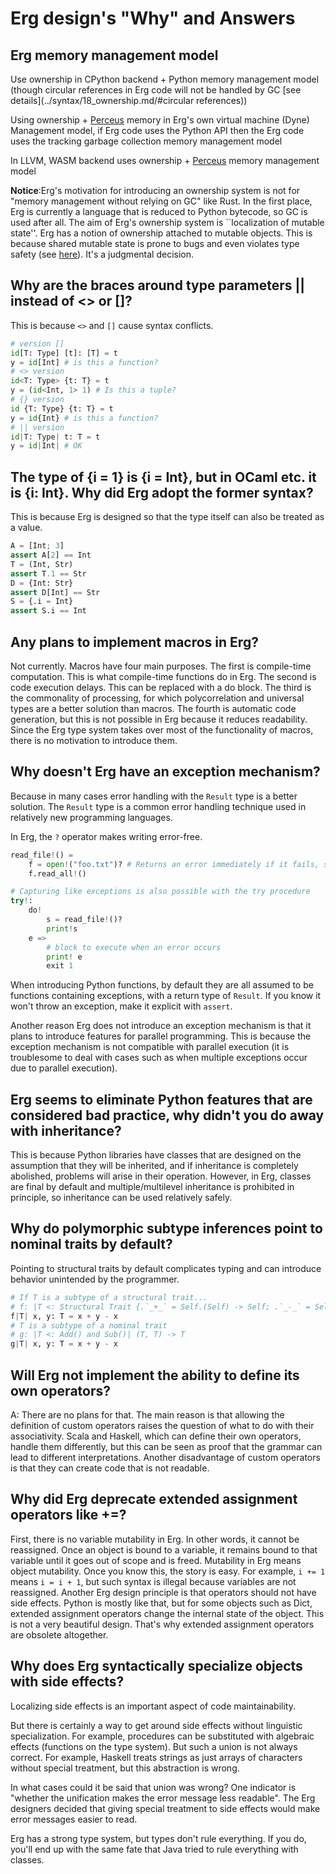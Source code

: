 # Erg design's "Why" and Answers

## Erg memory management model

Use ownership in CPython backend + Python memory management model (though circular references in Erg code will not be handled by GC [see details](../syntax/18_ownership.md/#circular references))

Using ownership + [Perceus](https://www.microsoft.com/en-us/research/uploads/prod/2020/11/perceus-tr-v1.pdf) memory in Erg's own virtual machine (Dyne) Management model, if Erg code uses the Python API then the Erg code uses the tracking garbage collection memory management model

In LLVM, WASM backend uses ownership + [Perceus](https://www.microsoft.com/en-us/research/uploads/prod/2020/11/perceus-tr-v1.pdf) memory management model

__Notice__:Erg's motivation for introducing an ownership system is not for "memory management without relying on GC" like Rust.
In the first place, Erg is currently a language that is reduced to Python bytecode, so GC is used after all.
The aim of Erg's ownership system is ``localization of mutable state''. Erg has a notion of ownership attached to mutable objects.
This is because shared mutable state is prone to bugs and even violates type safety (see [here](../syntax/type/advanced/shared.md#SharedReference)). It's a judgmental decision.

## Why are the braces around type parameters || instead of <> or []?

This is because `<>` and `[]` cause syntax conflicts.

```python
# version []
id[T: Type] [t]: [T] = t
y = id[Int] # is this a function?
# <> version
id<T: Type> {t: T} = t
y = (id<Int, 1> 1) # Is this a tuple?
# {} version
id {T: Type} {t: T} = t
y = id{Int} # is this a function?
# || version
id|T: Type| t: T = t
y = id|Int| # OK
```

## The type of {i = 1} is {i = Int}, but in OCaml etc. it is {i: Int}. Why did Erg adopt the former syntax?

This is because Erg is designed so that the type itself can also be treated as a value.

```python
A = [Int; 3]
assert A[2] == Int
T = (Int, Str)
assert T.1 == Str
D = {Int: Str}
assert D[Int] == ​​Str
S = {.i = Int}
assert S.i == Int
```

## Any plans to implement macros in Erg?

Not currently. Macros have four main purposes. The first is compile-time computation. This is what compile-time functions do in Erg.
The second is code execution delays. This can be replaced with a do block. The third is the commonality of processing, for which polycorrelation and universal types are a better solution than macros. The fourth is automatic code generation, but this is not possible in Erg because it reduces readability.
Since the Erg type system takes over most of the functionality of macros, there is no motivation to introduce them.

## Why doesn't Erg have an exception mechanism?

Because in many cases error handling with the `Result` type is a better solution. The `Result` type is a common error handling technique used in relatively new programming languages.

In Erg, the `?` operator makes writing error-free.

```python
read_file!() =
    f = open!("foo.txt")? # Returns an error immediately if it fails, so f is of type File
    f.read_all!()

# Capturing like exceptions is also possible with the try procedure
try!:
    do!
        s = read_file!()?
        print!s
    e =>
        # block to execute when an error occurs
        print! e
        exit 1
```

When introducing Python functions, by default they are all assumed to be functions containing exceptions, with a return type of `Result`.
If you know it won't throw an exception, make it explicit with `assert`.

Another reason Erg does not introduce an exception mechanism is that it plans to introduce features for parallel programming.
This is because the exception mechanism is not compatible with parallel execution (it is troublesome to deal with cases such as when multiple exceptions occur due to parallel execution).

## Erg seems to eliminate Python features that are considered bad practice, why didn't you do away with inheritance?

This is because Python libraries have classes that are designed on the assumption that they will be inherited, and if inheritance is completely abolished, problems will arise in their operation.
However, in Erg, classes are final by default and multiple/multilevel inheritance is prohibited in principle, so inheritance can be used relatively safely.

## Why do polymorphic subtype inferences point to nominal traits by default?

Pointing to structural traits by default complicates typing and can introduce behavior unintended by the programmer.

```python
# If T is a subtype of a structural trait...
# f: |T <: Structural Trait {.`_+_` = Self.(Self) -> Self; .`_-_` = Self.(Self) -> Self}| (T, T) -> T.
f|T| x, y: T = x + y - x
# T is a subtype of a nominal trait
# g: |T <: Add() and Sub()| (T, T) -> T
g|T| x, y: T = x + y - x
```

## Will Erg not implement the ability to define its own operators?

A: There are no plans for that. The main reason is that allowing the definition of custom operators raises the question of what to do with their associativity. Scala and Haskell, which can define their own operators, handle them differently, but this can be seen as proof that the grammar can lead to different interpretations. Another disadvantage of custom operators is that they can create code that is not readable.

## Why did Erg deprecate extended assignment operators like +=?

First, there is no variable mutability in Erg. In other words, it cannot be reassigned. Once an object is bound to a variable, it remains bound to that variable until it goes out of scope and is freed. Mutability in Erg means object mutability. Once you know this, the story is easy. For example, `i += 1` means `i = i + 1`, but such syntax is illegal because variables are not reassigned. Another Erg design principle is that operators should not have side effects. Python is mostly like that, but for some objects such as Dict, extended assignment operators change the internal state of the object. This is not a very beautiful design.
That's why extended assignment operators are obsolete altogether.

## Why does Erg syntactically specialize objects with side effects?

Localizing side effects is an important aspect of code maintainability.

But there is certainly a way to get around side effects without linguistic specialization. For example, procedures can be substituted with algebraic effects (functions on the type system).
But such a union is not always correct. For example, Haskell treats strings as just arrays of characters without special treatment, but this abstraction is wrong.

In what cases could it be said that union was wrong? One indicator is "whether the unification makes the error message less readable".
The Erg designers decided that giving special treatment to side effects would make error messages easier to read.

Erg has a strong type system, but types don't rule everything.
If you do, you'll end up with the same fate that Java tried to rule everything with classes.